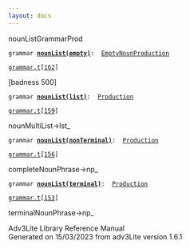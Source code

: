 ```yaml
---
layout: docs
---
```

<span class="title">nounList</span><span class="type">GrammarProd</span>

`grammar `**[`nounList(empty)`](../object/nounList(empty).html)**` :   `[`EmptyNounProduction`](../object/EmptyNounProduction.html)

[`grammar.t`](../file/grammar.t.html)`[`[`162`](../source/grammar.t.html#162)`]`



\[badness 500\]



`grammar `**[`nounList(list)`](../object/nounList(list).html)**` :   `[`Production`](../object/Production.html)

[`grammar.t`](../file/grammar.t.html)`[`[`159`](../source/grammar.t.html#159)`]`



nounMultiList-\>lst\_



`grammar `**[`nounList(nonTerminal)`](../object/nounList(nonTerminal).html)**` :   `[`Production`](../object/Production.html)

[`grammar.t`](../file/grammar.t.html)`[`[`156`](../source/grammar.t.html#156)`]`



completeNounPhrase-\>np\_



`grammar `**[`nounList(terminal)`](../object/nounList(terminal).html)**` :   `[`Production`](../object/Production.html)

[`grammar.t`](../file/grammar.t.html)`[`[`153`](../source/grammar.t.html#153)`]`



terminalNounPhrase-\>np\_





Adv3Lite Library Reference Manual  
Generated on 15/03/2023 from adv3Lite version 1.6.1



